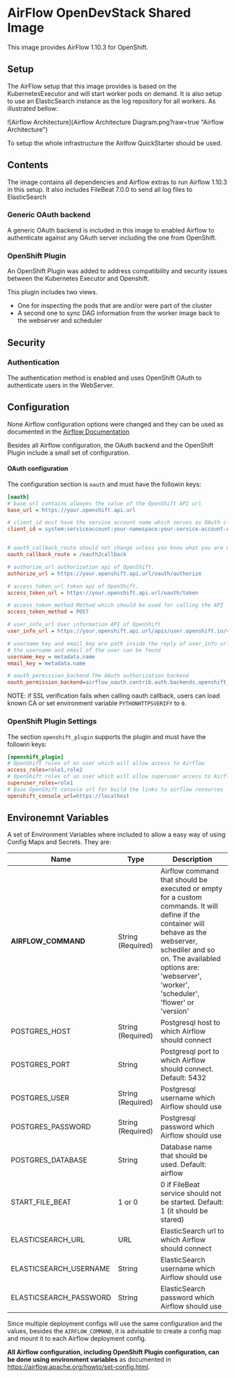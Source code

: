 # AirFlow OpenDevStack Shared Image

This image provides AirFlow 1.10.3 for OpenShift.

## Setup

The AirFlow setup that this image provides is based on the KubernetesExecutor and will
start worker pods on demand. It is also setup to use an ElasticSearch instance as the log
repository for all workers. As illustrated bellow:

![Airflow Architecture](Airflow Architecture Diagram.png?raw=true "Airflow Architecture")

To setup the whole infrastructure the Airlfow QuickStarter should be used.

## Contents

The image contains all dependencies and Airflow extras to run Airflow 1.10.3 in this setup.
It also includes FileBeat 7.0.0 to send all log files to ElasticSearch

### Generic OAuth backend

A generic OAuth backend is included in this image to enabled Airflow to
authenticate against any OAuth server including the one from OpenShift.

### OpenShift Plugin

An OpenShift Plugin was added to address compatibility and security issues
between the Kubernetes Executor and Openshift.

This plugin includes two views.

* One for inspecting the pods that are and/or were part of the cluster
* A second one to sync DAG information from the worker image back to
the webserver and scheduler

## Security

### Authentication

The authentication method is enabled and uses OpenShift OAuth to authenticate
users in the WebServer.

## Configuration

None Airflow configuration options were changed and they can be used as documented
in the [Airflow Documentation](https://airflow.apache.org/project.html)

Besides all Airflow configuration, the OAuth backend and the OpenShift Plugin
include a small set of configuration.

#### OAuth configuration

The configuration section is `oauth` and must have the followin keys:

```ini
[oauth]
# base_url contains alwayes the value of the OpenShift API url
base_url = https://your.openshift.api.url

# client_id must have the service account name which serves as OAuth client
client_id = system:serviceaccount:your-namespace:your-service-account-name


# oauth_callback_route should not change unless you know what you are doing
oauth_callback_route = /oauth2callback

# authorize_url authorization api of OpenShift.
authorize_url = https://your.openshift.api.url/oauth/authorize

# access_token_url token api of OpenShift.
access_token_url = https://your.openshift.api.url/oauth/token

# access_token_method Method which should be used for calling the API
access_token_method = POST

# user_info_url User information API of OpenShift
user_info_url = https://your.openshift.api.url/apis/user.openshift.io/v1/users/~

# username_key and email_key are path inside the reply of user_info_url where
# the username and email of the user can be found
username_key = metadata.name
email_key = metadata.name

# oauth_permission_backend The OAuth authorization backend
oauth_permission_backend=airflow_oauth.contrib.auth.backends.openshift_permission_backend
```

NOTE: if SSL verification fails when calling oauth callback, users can load known CA or set
environment variable `PYTHONHTTPSVERIFY` to `0`.

### OpenShift Plugin Settings

The section `openshift_plugin` supports the plugin and must have the followin keys:

```ini
[openshift_plugin]
# OpenShift roles of an user which will allow access to Airflow
access_roles=role1,role2
# OpenShift roles of an user which will allow superuser access to Airflow
superuser_roles=role1
# Base OpenShift console url for build the links to airflow resources
openshift_console_url=https://localhost
```

## Environemnt Variables

A set of Environment Variables where included to allow a easy way of using Config Maps
and Secrets. They are:

| Name | Type | Description|
|-----|------|------------|
|**AIRFLOW_COMMAND**| String (Required) | Airflow command that should be executed or empty for a custom commands. It will define if the container will behave as the webserver, schediler and so on.  The availabled options are: 'webserver', 'worker', 'scheduler', 'flower' or 'version' |
|POSTGRES_HOST| String (Required) | Postgresql host to which Airflow should connect |
|POSTGRES_PORT|String| Postgresql port to which Airflow should connect. Default: 5432 |
|POSTGRES_USER|String (Required) | Postgresql username which Airflow should use |
|POSTGRES_PASSWORD|String (Required)| Postgresql password which Airflow should use |
|POSTGRES_DATABASE|String| Database name that should be used. Default: airflow|
|START_FILE_BEAT| 1 or 0 | 0 if FileBeat service should not be started. Default: 1 (it should be stared) |
|ELASTICSEARCH_URL| URL | ElasticSearch url to which Airflow should connect|
|ELASTICSEARCH_USERNAME| String | ElasticSearch username which Airflow should use |
|ELASTICSEARCH_PASSWORD| String | ElasticSearch password which Airflow should use |


Since multiple deployment configs will use the same configuration and the values, besides
the `AIRFLOW_COMMAND`, it is advisable to create a config map and mount it to each
Airflow deployment config.

**All Airflow configuration, including OpenShift Plugin configuration,
can be done using environment variables** as documented in
https://airflow.apache.org/howto/set-config.html.

